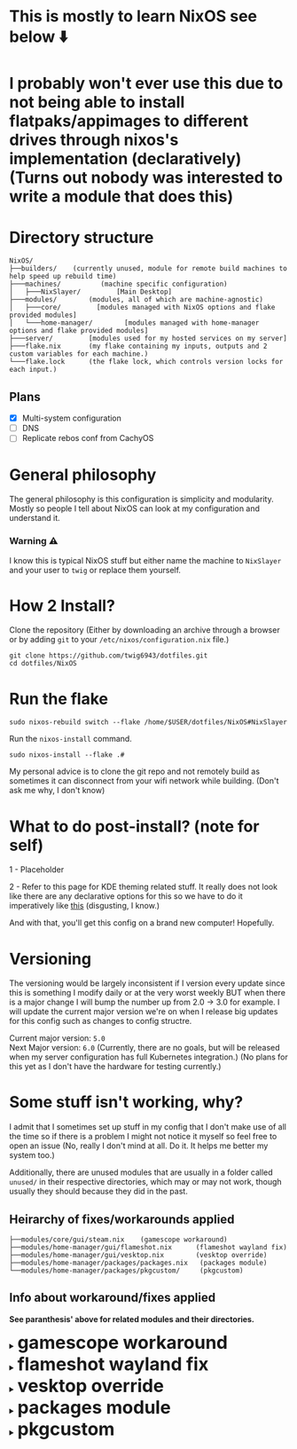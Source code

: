 # This is mostly to learn NixOS see below ⬇️

# I probably won't ever use this due to not being able to install flatpaks/appimages to different drives through nixos's implementation (declaratively) (Turns out nobody was interested to write a module that does this)

# Directory structure

```
NixOS/
├──builders/    (currently unused, module for remote build machines to help speed up rebuild time)
├───machines/          (machine specific configuration)
│   ├───NixSlayer/         [Main Desktop]
├───modules/        (modules, all of which are machine-agnostic)
│   ├───core/         [modules managed with NixOS options and flake provided modules]
│   └───home-manager/        [modules managed with home-manager options and flake provided modules]
├───server/         [modules used for my hosted services on my server]
├───flake.nix       (my flake containing my inputs, outputs and 2 custom variables for each machine.)
└───flake.lock      (the flake lock, which controls version locks for each input.)
```

## Plans

- [x] Multi-system configuration
- [ ] DNS
- [ ] Replicate rebos conf from CachyOS

# General philosophy

The general philosophy is this configuration is simplicity and modularity.
Mostly so people I tell about NixOS can look at my configuration and understand
it.

### Warning ⚠️

I know this is typical NixOS stuff but either name the machine to `NixSlayer` and your user to `twig` or replace them yourself.

# How 2 Install?

Clone the repository (Either by downloading an archive through a browser or by adding `git` to your `/etc/nixos/configuration.nix` file.)

```console
git clone https://github.com/twig6943/dotfiles.git
cd dotfiles/NixOS
```

# Run the flake 

```console
sudo nixos-rebuild switch --flake /home/$USER/dotfiles/NixOS#NixSlayer
```

Run the `nixos-install` command.

```console
sudo nixos-install --flake .#
```

My personal advice is to clone the git repo and not remotely build as sometimes
it can disconnect from your wifi network while building. (Don't ask me why, I
don't know)

# What to do post-install? (note for self)

1 - Placeholder

2 - Refer to this page for KDE theming related stuff. It really does not look
like there are any declarative options for this so we have to do it imperatively
like
[this](https://github.com/shalva97/kde-configuration-files?tab=readme-ov-file#changing-appearance)
(disgusting, I know.)

And with that, you'll get this config on a brand new computer! Hopefully.

# Versioning

The versioning would be largely inconsistent if I version every update since
this is something I modify daily or at the very worst weekly BUT when there is a
major change I will bump the number up from 2.0 -> 3.0 for example. I will
update the current major version we're on when I release big updates for this
config such as changes to config structre.

Current major version: `5.0`
<br> Next Major version: `6.0` (Currently, there are no goals, but will be
released when my server configuration has full Kubernetes integration.) (No
plans for this yet as I don't have the hardware for testing currently.)

# Some stuff isn't working, why?

I admit that I sometimes set up stuff in my config that I don't make use of all
the time so if there is a problem I might not notice it myself so feel free to
open an issue (No, really I don't mind at all. Do it. It helps me better my
system too.)

Additionally, there are unused modules that are usually in a folder called
`unused/` in their respective directories, which may or may not work, though
usually they should because they did in the past.

## Heirarchy of fixes/workarounds applied

```
├──modules/core/gui/steam.nix    (gamescope workaround)
├──modules/home-manager/gui/flameshot.nix      (flameshot wayland fix)
├──modules/home-manager/gui/vesktop.nix        (vesktop override)
├──modules/home-manager/packages/packages.nix   (packages module)
└──modules/home-manager/packages/pkgcustom/     (pkgcustom)
```

## Info about workaround/fixes applied

**See paranthesis' above for related modules and their directories.**

<details>
<summary><b><font size="+3">gamescope workaround</font></b></summary>

The override used here for Gamescope running through steam on NixOS (yes, **very
specifically gamescope running through Steam on NixOS**) does not bring up the
gamescope window because gamescope looks for certain libraries in the provided
FHS environment and it can't find them in said FHS environment, therefore making
this workaround necessary.

</details>

<details>
<summary><b><font size="+3">flameshot wayland fix</font></b></summary>

The overrides used here make it so that flameshot is compiled with the
appropriate cmake flags so that it works on Wayland and locks the version to a
certain commit known to work with Wayland.
(https://github.com/flameshot-org/flameshot/issues/3012)

</details>

<details>
<summary><b><font size="+3">vesktop override</font></b></summary>

The overrides used here removes Vencord related branding and replaces the icons
and name with regular Discord's and adds launch flags that help with screen
sharing on Wayland.

</details>

<details>
<summary><b><font size="+3">packages module</font></b></summary>

This home manager managed module contains packages I manage under home-manager,
alongside some overrides and override templates that I plan to reuse later.

</details>

<details>
<summary><b><font size="+3">pkgcustom</font></b></summary>

packages that I plan to submit to nixpkgs in the future, some of which are
referenced in packages.nix but mostly not. The name is **pkgcustom** because it
sounded cool in my head.

</details>
